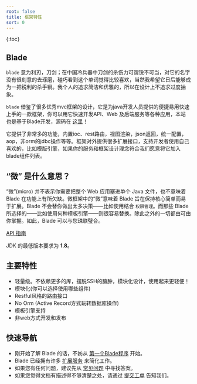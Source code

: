 ```yaml
---
root: false
title: 框架特性
sort: 0
---
```


{:toc}

## Blade

 `blade` 意为利刃，刀剑；在中国冷兵器中刀剑的杀伤力可谓锐不可当，对它的名字没有很刻意的去琢磨，碰巧看到这个单词觉得比较喜欢，当然我希望它日后能够成为一把锐利的杀手锏。我个人的追求简洁和优雅的，所以在设计上不追求过度抽象。


 `blade` 借鉴了很多优秀mvc框架的设计，它是为java开发人员提供的便捷易用快速上手的一款框架，你可以用它快速开发API、Web 及后端服务等各种应用，本站也是基于Blade开发，源码在 [这里](https://github.com/biezhi/grice)！

 它提供了非常多的功能，内置ioc、rest路由，视图渲染，json返回，统一配置，aop，非orm的jdbc操作等等。框架对外提供很多扩展接口，支持开发者使用自己喜欢的，比如模版引擎，如果你的服务和框架设计理念符合我们愿意将它加入blade组件列表。

## “微” 是什么意思？

“微”(micro) 并不表示你需要把整个 Web 应用塞进单个 Java 文件，也不意味着 Blade 在功能上有所欠缺。微框架中的“微”意味着 Blade 旨在保持核心简单而易于扩展。Blade 不会替你做出太多决策——比如使用结合 `权限管理`。而那些 Blade 所选择的——比如使用何种模板引擎——则很容易替换。除此之外的一切都由可由你掌握。如此，Blade 可以与您珠联璧合。

[API 指南](http://bladejava.com/apidocs)

JDK 的最低版本要求为 **1.8**。

## 主要特性

- 轻量级。不依赖更多的库，摆脱SSH的臃肿，模块化设计，使用起来更轻便！
- 模块化(你可以选择使用哪些组件)
- Restful风格的路由接口
- No Orm (Active Record方式玩转数据库操作)
- 模板引擎支持
- 非web方式开发和发布

## 快速导航

- 刚开始了解 Blade 的话，不妨从 [第一个Blade程序](/docs/quickstart/first_app) 开始。
- Blade 已经拥有许多 [扩展服务](/docs/services/aop) 来简化工作。
- 如果您有任何问题，建议先从 [常见问题](/docs/other/faqs) 中寻找答案。
- 如果您觉得文档有描述得不够清楚之处，请通过 [提交工单](https://github.com/biezhi/blade/issues/new) 告知我们。
